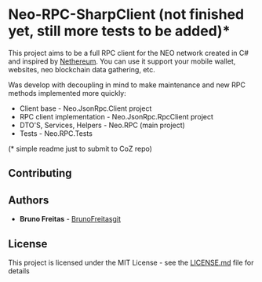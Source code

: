 # Neo-RPC-SharpClient (not finished yet, still more tests to be added)*

This project aims to be a full RPC client for the NEO network created in C# and inspired by [Nethereum](https://github.com/Nethereum/Nethereum). You can use it support your mobile wallet, websites, neo blockchain data gathering, etc. 

Was develop with decoupling in mind to make maintenance and new RPC methods implemented more quickly:

* Client base - Neo.JsonRpc.Client project
* RPC client implementation - Neo.JsonRpc.RpcClient project
* DTO'S, Services, Helpers - Neo.RPC (main project)
* Tests - Neo.RPC.Tests

(* simple readme just to submit to CoZ repo)


## Contributing


## Authors

* **Bruno Freitas** - [BrunoFreitasgit](https://github.com/BrunoFreitasgit)

## License

This project is licensed under the MIT License - see the [LICENSE.md](https://github.com/BrunoFreitasgit/Neo-RPC-SharpClient/blob/master/LICENSE) file for details
